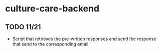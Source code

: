 # culture-care-backend

## TODO 11/21
- Script that retrieves the pre-written responses and send the response that send to the corresponding email